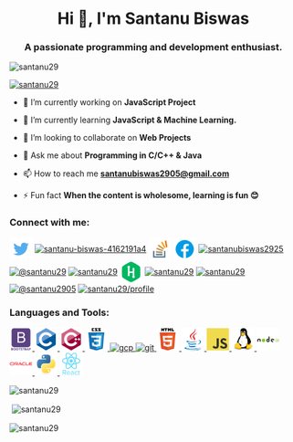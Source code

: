 <h1 align="center">Hi 👋, I'm Santanu Biswas</h1>
<h3 align="center">A passionate programming and development enthusiast.</h3>

<p align="left"> <img src="https://komarev.com/ghpvc/?username=santanu29&label=Profile%20views&color=0e75b6&style=flat" alt="santanu29" /> </p>

<p align="left"> <a href="https://github.com/ryo-ma/github-profile-trophy"><img src="https://github-profile-trophy.vercel.app/?username=santanu29" alt="santanu29" /></a> </p>

- 🔭 I’m currently working on **JavaScript Project**

- 🌱 I’m currently learning **JavaScript & Machine Learning.**

- 👯 I’m looking to collaborate on **Web Projects**

- 💬 Ask me about **Programming in C/C++ & Java**

- 📫 How to reach me **santanubiswas2905@gmail.com**

- ⚡ Fun fact **When the content is wholesome, learning is fun 😊**

<h3 align="left">Connect with me:</h3>
<p align="left">
<a href="https://twitter.com/santanubiswas13" target="blank"><img align="center" src="images/twitter.png" alt="santanubiswas13" height="40" width="40" /></a>
<a href="https://linkedin.com/in/santanubiswas2905" target="blank"><img align="center" src="images.png" alt="santanu-biswas-4162191a4" height="40" width="40" /></a>
<a href="https://stackoverflow.com/users/14958312" target="blank"><img align="center" src="images/stackoverflow.png" alt="14958312" height="40" width="40" /></a>
<a href="https://fb.com/santanu.biswas.7906" target="blank"><img align="center" src="images/facebook.png" alt="santanu.biswas.7906" height="40" width="40" /></a>
<a href="https://instagram.com/santanubiswas2925" target="blank"><img align="center" src="images/instagram" alt="santanubiswas2925" height="40" width="40" /></a>
<a href="https://medium.com/@santanu29" target="blank"><img align="center" src="https://cdn.jsdelivr.net/npm/simple-icons@3.0.1/icons/medium.svg" alt="@santanu29" height="30" width="40" /></a>
<a href="https://www.codechef.com/users/santanu29" target="blank"><img align="center" src="https://cdn.jsdelivr.net/npm/simple-icons@3.1.0/icons/codechef.svg" alt="santanu29" height="40" width="40" /></a>
<a href="https://www.hackerrank.com/santanu2905" target="blank"><img align="center" src="images/hackerrank.png" alt="santanu2905" height="40" width="40" /></a>
<a href="https://codeforces.com/profile/santanu29" target="blank"><img align="center" src="https://cdn.jsdelivr.net/npm/simple-icons@3.0.1/icons/codeforces.svg" alt="santanu29" height="30" width="40" /></a>
<a href="https://www.leetcode.com/santanu29" target="blank"><img align="center" src="https://cdn.jsdelivr.net/npm/simple-icons@3.0.1/icons/leetcode.svg" alt="santanu29" height="30" width="40" /></a>
<a href="https://www.hackerearth.com/@santanu2905" target="blank"><img align="center" src="https://cdn.jsdelivr.net/npm/simple-icons@3.0.1/icons/hackerearth.svg" alt="@santanu2905" height="30" width="40" /></a>
<a href="https://auth.geeksforgeeks.org/user/santanu29/profile" target="blank"><img align="center" src="https://cdn.jsdelivr.net/npm/simple-icons@3.0.1/icons/geeksforgeeks.svg" alt="santanu29/profile" height="30" width="40" /></a>
</p>

<h3 align="left">Languages and Tools:</h3>
<p align="left"> <a href="https://getbootstrap.com" target="_blank"> <img src="https://raw.githubusercontent.com/devicons/devicon/master/icons/bootstrap/bootstrap-plain-wordmark.svg" alt="bootstrap" width="40" height="40"/> </a> <a href="https://www.cprogramming.com/" target="_blank"> <img src="https://raw.githubusercontent.com/devicons/devicon/master/icons/c/c-original.svg" alt="c" width="40" height="40"/> </a> <a href="https://www.w3schools.com/cpp/" target="_blank"> <img src="https://raw.githubusercontent.com/devicons/devicon/master/icons/cplusplus/cplusplus-original.svg" alt="cplusplus" width="40" height="40"/> </a> <a href="https://www.w3schools.com/css/" target="_blank"> <img src="https://raw.githubusercontent.com/devicons/devicon/master/icons/css3/css3-original-wordmark.svg" alt="css3" width="40" height="40"/> </a> <a href="https://cloud.google.com" target="_blank"> <img src="https://www.vectorlogo.zone/logos/google_cloud/google_cloud-icon.svg" alt="gcp" width="40" height="40"/> </a> <a href="https://git-scm.com/" target="_blank"> <img src="https://www.vectorlogo.zone/logos/git-scm/git-scm-icon.svg" alt="git" width="40" height="40"/> </a> <a href="https://www.w3.org/html/" target="_blank"> <img src="https://raw.githubusercontent.com/devicons/devicon/master/icons/html5/html5-original-wordmark.svg" alt="html5" width="40" height="40"/> </a> <a href="https://www.java.com" target="_blank"> <img src="https://raw.githubusercontent.com/devicons/devicon/master/icons/java/java-original.svg" alt="java" width="40" height="40"/> </a> <a href="https://developer.mozilla.org/en-US/docs/Web/JavaScript" target="_blank"> <img src="https://raw.githubusercontent.com/devicons/devicon/master/icons/javascript/javascript-original.svg" alt="javascript" width="40" height="40"/> </a> <a href="https://www.linux.org/" target="_blank"> <img src="https://raw.githubusercontent.com/devicons/devicon/master/icons/linux/linux-original.svg" alt="linux" width="40" height="40"/> </a> <a href="https://nodejs.org" target="_blank"> <img src="https://raw.githubusercontent.com/devicons/devicon/master/icons/nodejs/nodejs-original-wordmark.svg" alt="nodejs" width="40" height="40"/> </a> <a href="https://www.oracle.com/" target="_blank"> <img src="https://raw.githubusercontent.com/devicons/devicon/master/icons/oracle/oracle-original.svg" alt="oracle" width="40" height="40"/> </a> <a href="https://www.python.org" target="_blank"> <img src="https://raw.githubusercontent.com/devicons/devicon/master/icons/python/python-original.svg" alt="python" width="40" height="40"/> </a> <a href="https://reactjs.org/" target="_blank"> <img src="https://raw.githubusercontent.com/devicons/devicon/master/icons/react/react-original-wordmark.svg" alt="react" width="40" height="40"/> </a> </p>

<p><img align="center" src="https://github-readme-stats.vercel.app/api/top-langs?username=santanu29&show_icons=true&locale=en&layout=compact" alt="santanu29" /></p>

<p>&nbsp;<img align="center" src="https://github-readme-stats.vercel.app/api?username=santanu29&show_icons=true&locale=en" alt="santanu29" /></p>

<p><img align="center" src="https://github-readme-streak-stats.herokuapp.com/?user=santanu29&" alt="santanu29" /></p>



